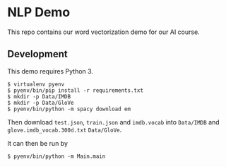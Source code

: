 # NLP Demo

This repo contains our word vectorization demo for our AI course.

## Development

This demo requires Python 3.

```
$ virtualenv pyenv
$ pyenv/bin/pip install -r requirements.txt
$ mkdir -p Data/IMDB
$ mkdir -p Data/GloVe
$ pyenv/bin/python -m spacy download em
```

Then download `test.json`, `train.json` and `imdb.vocab` into `Data/IMDB` and
`glove.imdb_vocab.300d.txt` `Data/GloVe`.

It can then be run by

```
$ pyenv/bin/python -m Main.main
```
